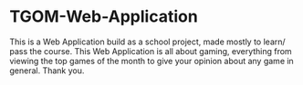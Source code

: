 # TGOM-Web-Application

This is a Web Application build as a school project, made mostly to learn/ pass the course. This Web Application is all about gaming, everything from viewing the top games of the month to give your opinion about any game in general.
Thank you.
